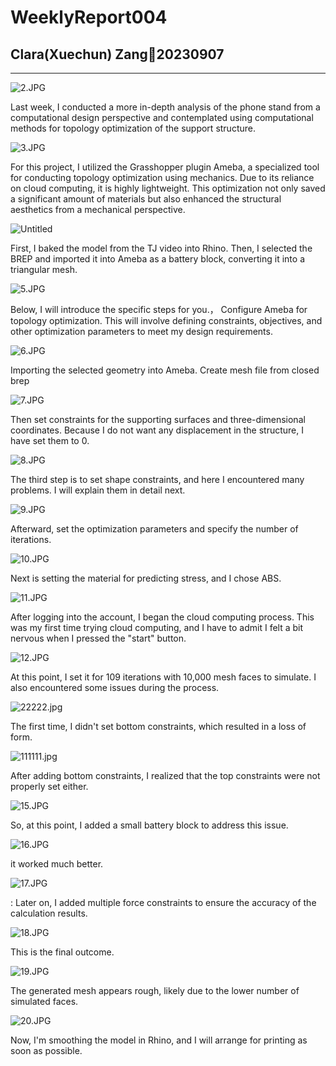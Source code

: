 # WeeklyReport004

## Clara(Xuechun) Zang💭20230907

---

![2.JPG](WeeklyReport004%20a39e71aa9955487e81aee2d8be051cc9/2.jpg)

Last week, I conducted a more in-depth analysis of the phone stand from a computational design perspective and contemplated using computational methods for topology optimization of the support structure.

![3.JPG](WeeklyReport004%20a39e71aa9955487e81aee2d8be051cc9/3.jpg)

For this project, I utilized the Grasshopper plugin Ameba, a specialized tool for conducting topology optimization using mechanics. Due to its reliance on cloud computing, it is highly lightweight. This optimization not only saved a significant amount of materials but also enhanced the structural aesthetics from a mechanical perspective.

![Untitled](WeeklyReport004%20a39e71aa9955487e81aee2d8be051cc9/Untitled.png)

First, I baked the model from the TJ video into Rhino. Then, I selected the BREP and imported it into Ameba as a battery block, converting it into a triangular mesh.

![5.JPG](WeeklyReport004%20a39e71aa9955487e81aee2d8be051cc9/5.jpg)

Below, I will introduce the specific steps for you.， Configure Ameba for topology optimization. This will involve defining constraints, objectives, and other optimization parameters to meet my design requirements.

![6.JPG](WeeklyReport004%20a39e71aa9955487e81aee2d8be051cc9/6.jpg)

Importing the selected geometry into Ameba. Create mesh file from closed brep

![7.JPG](WeeklyReport004%20a39e71aa9955487e81aee2d8be051cc9/7.jpg)

Then set constraints for the supporting surfaces and three-dimensional coordinates. Because I do not want any displacement in the structure, I have set them to 0.

![8.JPG](WeeklyReport004%20a39e71aa9955487e81aee2d8be051cc9/8.jpg)

The third step is to set shape constraints, and here I encountered many problems. I will explain them in detail next.

![9.JPG](WeeklyReport004%20a39e71aa9955487e81aee2d8be051cc9/9.jpg)

Afterward, set the optimization parameters and specify the number of iterations.

![10.JPG](WeeklyReport004%20a39e71aa9955487e81aee2d8be051cc9/10.jpg)

Next is setting the material for predicting stress, and I chose ABS.

![11.JPG](WeeklyReport004%20a39e71aa9955487e81aee2d8be051cc9/11.jpg)

After logging into the account, I began the cloud computing process. This was my first time trying cloud computing, and I have to admit I felt a bit nervous when I pressed the "start" button.

![12.JPG](WeeklyReport004%20a39e71aa9955487e81aee2d8be051cc9/12.jpg)

At this point, I set it for 109 iterations with 10,000 mesh faces to simulate. I also encountered some issues during the process.

![22222.jpg](WeeklyReport004%20a39e71aa9955487e81aee2d8be051cc9/22222.jpg)

The first time, I didn't set bottom constraints, which resulted in a loss of form.

![111111.jpg](WeeklyReport004%20a39e71aa9955487e81aee2d8be051cc9/111111.jpg)

After adding bottom constraints, I realized that the top constraints were not properly set either.

![15.JPG](WeeklyReport004%20a39e71aa9955487e81aee2d8be051cc9/15.jpg)

So, at this point, I added a small battery block to address this issue.

![16.JPG](WeeklyReport004%20a39e71aa9955487e81aee2d8be051cc9/16.jpg)

it worked much better.

![17.JPG](WeeklyReport004%20a39e71aa9955487e81aee2d8be051cc9/17.jpg)

: Later on, I added multiple force constraints to ensure the accuracy of the calculation results.

![18.JPG](WeeklyReport004%20a39e71aa9955487e81aee2d8be051cc9/18.jpg)

This is the final outcome.

![19.JPG](WeeklyReport004%20a39e71aa9955487e81aee2d8be051cc9/19.jpg)

The generated mesh appears rough, likely due to the lower number of simulated faces.

![20.JPG](WeeklyReport004%20a39e71aa9955487e81aee2d8be051cc9/20.jpg)

Now, I'm smoothing the model in Rhino, and I will arrange for printing as soon as possible.